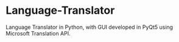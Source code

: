 # Language-Translator
Language Translator in Python, with GUI developed in PyQt5 using Microsoft Translation API.
